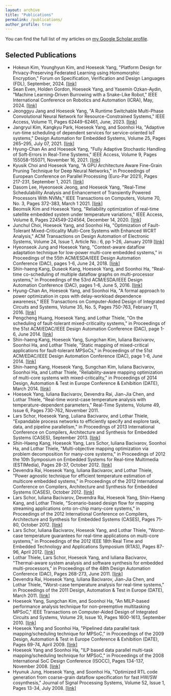 ```yaml
---
layout: archive
title: "Publications"
permalink: /publications/
author_profile: true
---
```


You can find the full list of my articles on [my Google Scholar profile](https://scholar.google.com/citations?hl=en&user=gmbtPpMAAAAJ).
  
<!--
{% if author.googlescholar %}
  You can also find my articles on <u><a href="{{author.googlescholar}}">my Google Scholar profile</a>.</u>
{% endif %}

{% include base_path %}

{% for post in site.publications reversed %}
  {% include archive-single.html %}
{% endfor %}
-->

Selected Publications
----
* Hokeun Kim, Younghyun Kim, and Hoeseok Yang, "Platform Design for Privacy-Preserving Federated Learning using Homomorphic Encryption," Forum on Specification, Verification and Design Languages (FDL), September, 2024. [[link]](https://ieeexplore.ieee.org/abstract/document/10673864)
* Sean Even, Holden Gordon, Hoeseok Yang, and Yasemin Ozkan-Aydin, "Machine Learning-Driven Burrowing with a Snake-Like Robot," IEEE International Conference on Robotics and Automation (ICRA), May, 2024. [[link]](https://ieeexplore.ieee.org/abstract/document/10610264)
* Jeonggyu Jang and Hoeseok Yang, "A Runtime Switchable Multi-Phase Convolutional Neural Network for Resource-Constrained Systems," IEEE Access, Volume 11, Pages 62449-62461, June, 2023. [[link]](https://ieeexplore.ieee.org/abstract/document/10156849)
* Jangryul Kim, Kangkyu Park, Hoeseok Yang, and Soonhoi Ha, "Adaptive run-time scheduling of dependent services for service-oriented IoT systems," Design Automation for Embedded Systems, Volume 25, Pages 265–295, July 07, 2021. [[link]](https://link.springer.com/article/10.1007/s10617-021-09253-x)
* Hyung-Chan An and Hoeseok Yang, "Fully Adaptive Stochastic Handling of Soft-Errors in Real-Time Systems," IEEE Access, Volume 9, Pages 155058-155071, November 16, 2021. [[link]](https://ieeexplore.ieee.org/abstract/document/9615233)
* Kyusik Choi and Hoeseok Yang, "A GPU Architecture Aware Fine-Grain Pruning Technique for Deep Neural Networks," in Proceedings of European Conference on Parallel Processing (Euro-Par 2021), Pages 217-231, September 1, 2021. [[link]](https://link.springer.com/chapter/10.1007/978-3-030-85665-6_14)
* Dasom Lee, Hyeonseok Jeong, and Hoeseok Yang, "Real-Time Schedulability Analysis and Enhancement of Transiently Powered Processors With NVMs," IEEE Transactions on Computers, Volume 70, No. 3, Pages 372-383, March 1 2021. [[link]](https://ieeexplore.ieee.org/abstract/document/9072470)
* Beomsik Kim and Hoeseok Yang, "Reliability optimization of real-time satellite embedded system under temperature variations," IEEE Access, Volume 8, Pages 224549-224564, December 14, 2020. [[link]](https://ieeexplore.ieee.org/abstract/document/9291428)
* Junchul Choi, Hoeseok Yang, and Soonhoi Ha, "Optimization of Fault-Tolerant Mixed-Criticality Multi-Core Systems with Enhanced WCRT Analysis," ACM Transactions on Design Automation of Electronic Systems, Volume 24, Issue 1, Article No.: 6, pp 1–26, January 2019 [[link]](https://doi.org/10.1145/3275154)
* Hyeonseok Jung and Hoeseok Yang, "Context-aware dataflow adaptation technique for low-power multi-core embedded systems," in Proceedings of the 55th ACM/ESDA/IEEE Design Automation Conference (DAC), pages 1-6, June 24, 2018. [[link]](https://ieeexplore.ieee.org/abstract/document/8465771)
* Shin-haeng Kang, Duseok Kang, Hoeseok Yang, and Soonhoi Ha, "Real-time co-scheduling of multiple dataflow graphs on multi-processor systems," in Proceedings of the 53rd ACM/ESDA/IEEE Design Automation Conference (DAC), pages 1-6, June 5, 2016. [[link]](https://dl.acm.org/doi/abs/10.1145/2897937.2898077)
* Hyung-Chan An, Hoeseok Yang, and Soonhoi Ha, "A formal approach to power optimization in cpss with delay-workload dependence awareness," IEEE Transactions on Computer-Aided Design of Integrated Circuits and Systems, Volume 35, No. 5, Pages 750-763, February 11, 2016. [[link]](https://ieeexplore.ieee.org/abstract/document/7403936)
* Pengcheng Huang, Hoeseok Yang, and Lothar Thiele, "On the scheduling of fault-tolerant mixed-criticality systems," in Proceedings of the 51st ACM/EDAC/IEEE Design Automation Conference (DAC), page 1-6, June 2014. [[link]](https://ieeexplore.ieee.org/abstract/document/6881458)
* Shin-haeng Kang, Hoeseok Yang, Sungchan Kim, Iuliana Bacivarov, Soonhoi Ha, and Lothar Thiele, "Static mapping of mixed-critical applications for fault-tolerant MPSoCs," in Proceedings of the 51st ACM/EDAC/IEEE Design Automation Conference (DAC), page 1-6, June 2014. [[link]](https://dl.acm.org/doi/abs/10.1145/2593069.2593221)
* Shin-haeng Kang, Hoeseok Yang, Sungchan Kim, Iuliana Bacivarov, Soonhoi Ha, and Lothar Thiele, "Reliability-aware mapping optimization of multi-core systems with mixed-criticality," in Proceedings of 2014 Design, Automation & Test in Europe Conference & Exhibition (DATE), March 2014. [[link]](https://ieeexplore.ieee.org/abstract/document/6800541)
* Hoeseok Yang, Iuliana Bacivarov, Devendra Rai, Jian-Jia Chen, and Lothar Thiele, "Real-time worst-case temperature analysis with temperature-dependent parameters," Real-Time Systems, Volume 49, Issue 6, Pages 730-762, November 2011.
* Lars Schor, Hoeseok Yang, Luliana Bacivarov, and Lothar Thiele, "Expandable process networks to efficiently specify and explore task, data, and pipeline parallelism," in Proceedings of 2013 International Conference on Compilers, Architecture and Synthesis for Embedded Systems (CASES), September 2013. [[link]](https://ieeexplore.ieee.org/abstract/document/6662509)
* Shin-Haeng Kang, Hoeseok Yang, Lars Schor, Iuliana Bacivarov, Soonhoi Ha, and Lothar Thiele, "Multi-objective mapping optimization via problem decomposition for many-core systems," in Proceedings of 2012 the 10th Symposium on Embedded Systems for Real-time Multimedia (ESTIMedia), Pages 28-37, October 2012. [[link]](https://ieeexplore.ieee.org/abstract/document/6507026)
* Devendra Rai, Hoeseok Yang, Iuliana Bacivarov, and Lothar Thiele, "Power agnostic technique for efficient temperature estimation of multicore embedded systems," in Proceedings of the 2012 International Conference on Compilers, Architecture and Synthesis for Embedded Systems (CASES), October 2012. [[link]](https://dl.acm.org/doi/abs/10.1145/2380403.2380421)
* Lars Schor, Iuliana Bacivarov, Devendra Rai, Hoeseok Yang, Shin-Haeng Kang, and Lothar Thiele, "Scenario-based design flow for mapping streaming applications onto on-chip many-core systems," in Proceedings of the 2012 International Conference on Compilers, Architecture and Synthesis for Embedded Systems (CASES), Pages 71-80, October 2012. [[link]](https://dl.acm.org/doi/abs/10.1145/2380403.2380422)
* Lars Schor, Iuliana Bacivarov, Hoeseok Yang, and Lothar Thiele, "Worst-case temperature guarantees for real-time applications on multi-core systems," in Proceedings of the 2012 IEEE 18th Real Time and Embedded Technology and Applications Symposium (RTAS), Pages 87-96, April 2012. [[link]](https://ieeexplore.ieee.org/abstract/document/6200041)
* Lothar Thiele, Lars Schor, Hoeseok Yang, and Iuliana Bacivarov, "Thermal-aware system analysis and software synthesis for embedded multi-processors," in Proceedings of the 48th Design Automation Conference (DAC), Pages 268-273, June 2011. [[link]](https://dl.acm.org/doi/abs/10.1145/2024724.2024786)
* Devendra Rai, Hoeseok Yang, Iuliana Bacivarov, Jian-Jia Chen, and Lothar Thiele, "Worst-case temperature analysis for real-time systems," in Proceedings of the 2011 Design, Automation & Test in Europe (DATE), March 2011. [[link]](https://ieeexplore.ieee.org/abstract/document/5763104)
* Hoeseok Yang, Sungchan Kim, and Soonhoi Ha, "An MILP-based performance analysis technique for non-preemptive multitasking MPSoC," IEEE Transactions on Computer-Aided Design of Integrated Circuits and Systems, Volume 29, Issue 10, Pages 1600-1613, September 2010. [[link]](https://ieeexplore.ieee.org/abstract/document/5580225)
* Hoeseok Yang and Soonhoi Ha, "Pipelined data parallel task mapping/scheduling technique for MPSoC," in Proceedings of the 2009 Design, Automation & Test in Europe Conference & Exhibition (DATE), Pages 69-74, April 2009. [[link]](https://ieeexplore.ieee.org/abstract/document/5090635)
* Hoeseok Yang and Soonhoi Ha, "ILP based data parallel multi-task mapping/scheduling technique for MPSoC," in Proceedings of the 2008 International SoC Design Conference (ISOCC), Pages 134-137, November 2008. [[link]](https://ieeexplore.ieee.org/abstract/document/4815591)
* Hyunuk Jung, Hoeseok Yang, and Soonhoi Ha, "Optimized RTL code generation from coarse-grain dataflow specification for fast HW/SW cosynthesis," Journal of Signal Processing Systems, Volume 52, Issue 1, Pages 13-34, July 2008. [[link]](https://link.springer.com/article/10.1007/s11265-007-0070-9)









